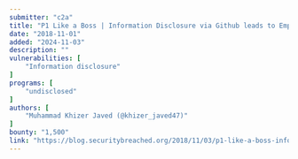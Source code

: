 ```yaml
---
submitter: "c2a"
title: "P1 Like a Boss | Information Disclosure via Github leads to Employee Account Takeover | Bug Bounty POC"
date: "2018-11-01"
added: "2024-11-03"
description: ""
vulnerabilities: [
    "Information disclosure"
]
programs: [
    "undisclosed"
]
authors: [
    "Muhammad Khizer Javed (@khizer_javed47)"
]
bounty: "1,500"
link: "https://blog.securitybreached.org/2018/11/03/p1-like-a-boss-information-disclosure-via-github-leads-to-employee-account-takeover/"
---
```




